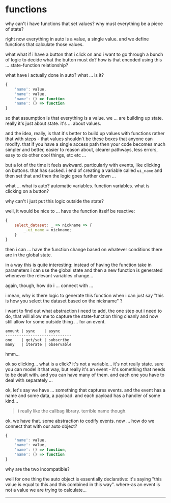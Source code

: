 
# functions

why can't i have functions that set values?
why must everything be a piece of state?

right now everything in auto is a value,
a single value. and we define functions
that calculate those values.

what what if i have a button
that i click on
and i want to go through a bunch of logic
to decide what the button must do?
how is that encoded
using this ... state-function relationship?

what have i actually done in auto?
what ... is it?

```js
{
    'name': value,
    'name': value,
    'name': () => function
    'name': () => function
}
```

so that assumption is that everything is a value.
we ... are building up
state. really it's just about state. it's ...
about values.

and the idea, really, is that it's better
to build up values with functions
rather that with steps - that values shouldn't
be these boxes that anyone can modify.
that if you have a single access path
then your code becomes much simpler
and better, easier to reason about,
clearer pathways, less errors, easy
to do other cool things, etc etc ...

but a lot of the time it feels awkward.
particularly with events, like clicking on
buttons. that has sucked. i end of creating
a variable called `ui_name` and then set that
and then the logic goes further down ...

what ... what is auto? automatic variables.
function variables. what is clicking on a button?

why can't i just put this logic outside
the state?

well, it would be nice to ... have the function
itself be reactive:

```js
{
    select_dataset: _ => nickname => {
        _.ui_name = nickname;
    }
}
```

then i can ... have the function change
based on whatever conditions there are
in the global state.

in a way this is quite interesting:
instead of having the function
take in parameters
i can use the global state
and then a new function is generated
whenever the relevant variables change...

again, though, how do i ...
connect with ...

i mean, why is there logic
to generate this function
when i can just say "this is how you
select the dataset based on the nickname" ?

i want to find out what abstraction
i need to add, the one step out i need to do,
that will allow me to capture the state-function
thing cleanly and now still allow for some
outside thing ... for an event.

```
amount | sync    | async
-----------------------------
one    | get/set | subscribe
many   | iterate | observable
```

hmm...

ok so clicking... what is a click?
it's not a variable... it's not really state.
sure you can model it that way, but really
it's an event - it's something that needs
to be dealt with. and you can have many of them.
and each one you have to deal with separately ...

ok, let's say we have ... something that captures
events. and the event has a name and some data,
a payload. and each payload has a handler of some kind...

> i really like the callbag library. terrible name though.

ok. we have that. some abstraction to codify events.
now ... how do we connect that with our auto object?

```js
{
    'name': value,
    'name': value,
    'name': () => function,
    'name': () => function
}
```

why are the two incompatible?

well for one thing the auto object is essentially
declarative: it's saying "this value is equal to
this and this combined in this way". where-as an
event is not a value we are trying to calculate...

---

